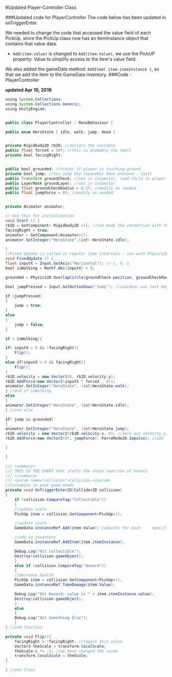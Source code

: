 #Updated Player-Controller Class

###Updated code for PlayerController
The code below has been updated in onTriggerEnter.

We needed to change the code that accessed the value field of each PickUp, since the PickUp class now has an ItemInstance object that contains that value data.

- `Add(item.value)` is changed to `Add(item.Value)`, we use the PickUP property: Value to simplify access to the item's value field.

We also added the gameData method: `AddItem( item.itemInstance )`, so that we add the item to the GameData inventory.
###Code - PlayerController

**updated Apr 10, 2019**

```java
using System.Collections;
using System.Collections.Generic;
using UnityEngine;


public class PlayerController : MonoBehaviour {

public enum HeroState { idle, walk, jump, dead }


private Rigidbody2D rb2D; //declare the variable
public float forceX = 50f; //this is probably too small
private bool facingRight;


public bool grounded; //tracks if player is touching ground
private bool jump; //has jump key (spacebar been pressed - last)
public Transform groundCheck; //set in inspector, (add child to player - empty gameObject at player's feet)
public LayerMask groundLayer; //set in inspector
public float groundCheckRadius = 0.2f; //modify as needed
public float jumpForce = 8f; //modify as needed


private Animator animator;

// Use this for initialization
void Start () {
rb2D = GetComponent< Rigidbody2D >(); ///we made the connection with the component
facingRight = true;
animator = GetComponent<Animator>();
animator.SetInteger("HeroState",(int) HeroState.idle);

}
//Fixed Update is called at regular time intervals - use with Physics2D
void FixedUpdate () {
float inputX = Input.GetAxis("Horizontal"); //-1, 0, 1
bool isWalking = Mathf.Abs(inputX) > 0;

grounded = Physics2D.OverlapCircle(groundCheck.position, groundCheckRadius, groundLayer);

bool jumpPressed = Input.GetButtonDown("Jump"); //spacebar was last key pressed

if (jumpPressed)
{
    jump = true;
}
else
{
    jump = false;
}

if ( isWalking){

if( inputX > 0 && !facingRight){
    Flip();
}
else if(inputX < 0 && facingRight){
    Flip();
}
rb2D.velocity = new Vector2(0, rb2D.velocity.y);
rb2D.AddForce(new Vector2(inputX * forceX , 0));
animator.SetInteger("HeroState", (int)HeroState.walk);
} //end if isWalking
else
{
animator.SetInteger("HeroState", (int)HeroState.idle);
} //end else

if( jump && grounded)
{
animator.SetInteger("HeroState", (int)HeroState.jump);
rb2D.velocity = new Vector2(rb2D.velocity.x, 0); //zero out velocity.y, maintain velocity.x
rb2D.AddForce(new Vector2(0f, jumpForce), ForceMode2D.Impulse); //add force as impulse

}

}

/// <summary>
/// THIS IS THE EVENT that starts the chain reaction of events
/// </summary>
/// <param name="collision">Collision.</param>
//Customize to your game needs
private void OnTriggerEnter2D(Collider2D collision)
{
    if (collision.CompareTag("Collectible"))
    {
    //update score
    PickUp item = collision.GetComponent<PickUp>();

    //update score
    GameData.instanceRef.Add(item.Value); //points for each     specific item's value

    //add to inventory
    GameData.instanceRef.AddItem(item.itemInstance);

    Debug.Log("Hit collectible");
    Destroy(collision.gameObject);
    }
    else if (collision.CompareTag("Hazard"))
    {
    //decrease health
    PickUp item = collision.GetComponent<PickUp>();
    GameData.instanceRef.TakeDamage(item.Value);

    Debug.Log("Hit Hazard: value is " + item.itemInstance.value);
    Destroy(collision.gameObject);
    }
    else
    {
    Debug.Log("Hit Something Else");
    }
} //end function

private void Flip(){
    facingRight = !facingRight; //toggle this value
    Vector3 theScale = transform.localScale;
    theScale.x *= -1; //we have changed the value
    transform.localScale = theScale;
}

} //end Class


```

